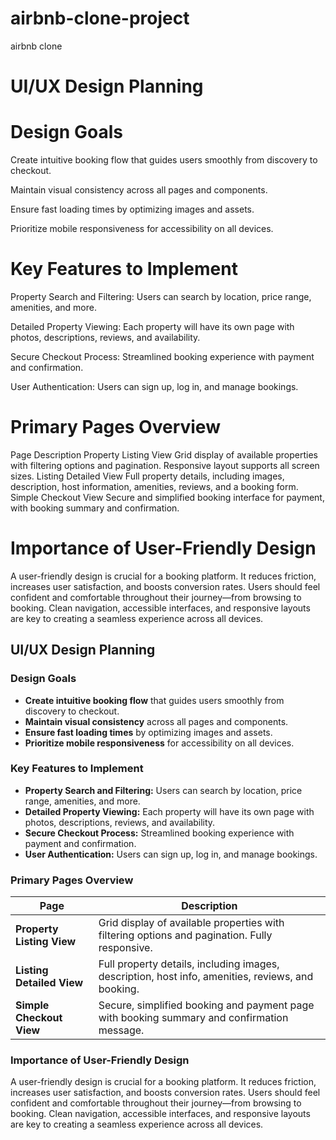 # airbnb-clone-project
airbnb clone

# UI/UX Design Planning

# Design Goals
Create intuitive booking flow that guides users smoothly from discovery to checkout.

Maintain visual consistency across all pages and components.

Ensure fast loading times by optimizing images and assets.

Prioritize mobile responsiveness for accessibility on all devices.

# Key Features to Implement
Property Search and Filtering: Users can search by location, price range, amenities, and more.

Detailed Property Viewing: Each property will have its own page with photos, descriptions, reviews, and availability.

Secure Checkout Process: Streamlined booking experience with payment and confirmation.

User Authentication: Users can sign up, log in, and manage bookings.

# Primary Pages Overview
Page	Description
Property Listing View	Grid display of available properties with filtering options and pagination. Responsive layout supports all screen sizes.
Listing Detailed View	Full property details, including images, description, host information, amenities, reviews, and a booking form.
Simple Checkout View	Secure and simplified booking interface for payment, with booking summary and confirmation.

# Importance of User-Friendly Design
A user-friendly design is crucial for a booking platform. It reduces friction, increases user satisfaction, and boosts conversion rates. Users should feel confident and comfortable throughout their journey—from browsing to booking. Clean navigation, accessible interfaces, and responsive layouts are key to creating a seamless experience across all devices.

## UI/UX Design Planning

### Design Goals
- **Create intuitive booking flow** that guides users smoothly from discovery to checkout.
- **Maintain visual consistency** across all pages and components.
- **Ensure fast loading times** by optimizing images and assets.
- **Prioritize mobile responsiveness** for accessibility on all devices.

### Key Features to Implement
- **Property Search and Filtering:** Users can search by location, price range, amenities, and more.
- **Detailed Property Viewing:** Each property will have its own page with photos, descriptions, reviews, and availability.
- **Secure Checkout Process:** Streamlined booking experience with payment and confirmation.
- **User Authentication:** Users can sign up, log in, and manage bookings.

### Primary Pages Overview

| Page                   | Description                                                                                      |
|------------------------|--------------------------------------------------------------------------------------------------|
| **Property Listing View** | Grid display of available properties with filtering options and pagination. Fully responsive.     |
| **Listing Detailed View** | Full property details, including images, description, host info, amenities, reviews, and booking. |
| **Simple Checkout View**  | Secure, simplified booking and payment page with booking summary and confirmation message.       |

### Importance of User-Friendly Design
A user-friendly design is crucial for a booking platform. It reduces friction, increases user satisfaction, and boosts conversion rates. Users should feel confident and comfortable throughout their journey—from browsing to booking. Clean navigation, accessible interfaces, and responsive layouts are key to creating a seamless experience across all devices.

